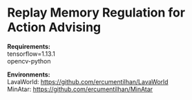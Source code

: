 # Replay Memory Regulation for Action Advising

**Requirements:**  
tensorflow=1.13.1  
opencv-python  

**Environments:**  
LavaWorld: https://github.com/ercumentilhan/LavaWorld  
MinAtar: https://github.com/ercumentilhan/MinAtar  


